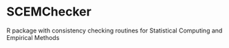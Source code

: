# SCEMChecker
R package with consistency checking routines for Statistical Computing and Empirical Methods
